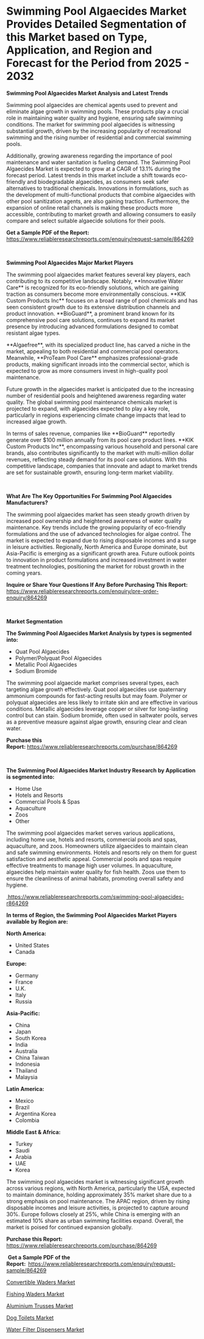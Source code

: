 <p><h1>Swimming Pool Algaecides Market Provides Detailed Segmentation of this Market based on Type, Application, and Region and Forecast for the Period from 2025 - 2032</h1></p><p><strong>Swimming Pool Algaecides Market Analysis and Latest Trends</strong></p>
<p><p>Swimming pool algaecides are chemical agents used to prevent and eliminate algae growth in swimming pools. These products play a crucial role in maintaining water quality and hygiene, ensuring safe swimming conditions. The market for swimming pool algaecides is witnessing substantial growth, driven by the increasing popularity of recreational swimming and the rising number of residential and commercial swimming pools. </p><p>Additionally, growing awareness regarding the importance of pool maintenance and water sanitation is fueling demand. The Swimming Pool Algaecides Market is expected to grow at a CAGR of 13.1% during the forecast period. Latest trends in this market include a shift towards eco-friendly and biodegradable algaecides, as consumers seek safer alternatives to traditional chemicals. Innovations in formulations, such as the development of multi-functional products that combine algaecides with other pool sanitization agents, are also gaining traction. Furthermore, the expansion of online retail channels is making these products more accessible, contributing to market growth and allowing consumers to easily compare and select suitable algaecide solutions for their pools.</p></p>
<p><strong>Get a Sample PDF of the Report:&nbsp;</strong> <a href="https://www.reliableresearchreports.com/enquiry/request-sample/864269?utm_campaign=121&utm_medium=2&utm_source=Github&utm_content=ia&utm_term=08022025&utm_id=swimming-pool-algaecides">https://www.reliableresearchreports.com/enquiry/request-sample/864269</a></p>
<p>&nbsp;</p>
<p><strong>Swimming Pool Algaecides Major Market Players</strong></p>
<p><p>The swimming pool algaecides market features several key players, each contributing to its competitive landscape. Notably, **Innovative Water Care** is recognized for its eco-friendly solutions, which are gaining traction as consumers become more environmentally conscious. **KIK Custom Products Inc** focuses on a broad range of pool chemicals and has seen consistent growth due to its extensive distribution channels and product innovation. **BioGuard**, a prominent brand known for its comprehensive pool care solutions, continues to expand its market presence by introducing advanced formulations designed to combat resistant algae types.</p><p>**Algaefree**, with its specialized product line, has carved a niche in the market, appealing to both residential and commercial pool operators. Meanwhile, **ProTeam Pool Care** emphasizes professional-grade products, making significant inroads into the commercial sector, which is expected to grow as more consumers invest in high-quality pool maintenance.</p><p>Future growth in the algaecides market is anticipated due to the increasing number of residential pools and heightened awareness regarding water quality. The global swimming pool maintenance chemicals market is projected to expand, with algaecides expected to play a key role, particularly in regions experiencing climate change impacts that lead to increased algae growth.</p><p>In terms of sales revenue, companies like **BioGuard** reportedly generate over $100 million annually from its pool care product lines. **KIK Custom Products Inc**, encompassing various household and personal care brands, also contributes significantly to the market with multi-million dollar revenues, reflecting steady demand for its pool care solutions. With this competitive landscape, companies that innovate and adapt to market trends are set for sustainable growth, ensuring long-term market viability.</p></p>
<p>&nbsp;</p>
<p><strong>What Are The Key Opportunities For Swimming Pool Algaecides Manufacturers?</strong></p>
<p><p>The swimming pool algaecides market has seen steady growth driven by increased pool ownership and heightened awareness of water quality maintenance. Key trends include the growing popularity of eco-friendly formulations and the use of advanced technologies for algae control. The market is expected to expand due to rising disposable incomes and a surge in leisure activities. Regionally, North America and Europe dominate, but Asia-Pacific is emerging as a significant growth area. Future outlook points to innovation in product formulations and increased investment in water treatment technologies, positioning the market for robust growth in the coming years.</p></p>
<p><strong>Inquire or Share Your Questions If Any Before Purchasing This Report:</strong> <a href="https://www.reliableresearchreports.com/enquiry/pre-order-enquiry/864269?utm_campaign=121&utm_medium=2&utm_source=Github&utm_content=ia&utm_term=08022025&utm_id=swimming-pool-algaecides">https://www.reliableresearchreports.com/enquiry/pre-order-enquiry/864269</a></p>
<p>&nbsp;</p>
<p><strong>Market Segmentation</strong></p>
<p><strong>The Swimming Pool Algaecides Market Analysis by types is segmented into:</strong></p>
<p><ul><li>Quat Pool Algaecides</li><li>Polymer/Polyquat Pool Algaecides</li><li>Metallic Pool Algaecides</li><li>Sodium Bromide</li></ul></p>
<p><p>The swimming pool algaecide market comprises several types, each targeting algae growth effectively. Quat pool algaecides use quaternary ammonium compounds for fast-acting results but may foam. Polymer or polyquat algaecides are less likely to irritate skin and are effective in various conditions. Metallic algaecides leverage copper or silver for long-lasting control but can stain. Sodium bromide, often used in saltwater pools, serves as a preventive measure against algae growth, ensuring clear and clean water.</p></p>
<p><strong>Purchase this Report:&nbsp;</strong><a href="https://www.reliableresearchreports.com/purchase/864269?utm_campaign=121&utm_medium=2&utm_source=Github&utm_content=ia&utm_term=08022025&utm_id=swimming-pool-algaecides">https://www.reliableresearchreports.com/purchase/864269</a></p>
<p>&nbsp;</p>
<p><strong>The Swimming Pool Algaecides Market Industry Research by Application is segmented into:</strong></p>
<p><ul><li>Home Use</li><li>Hotels and Resorts</li><li>Commercial Pools & Spas</li><li>Aquaculture</li><li>Zoos</li><li>Other</li></ul></p>
<p><p>The swimming pool algaecides market serves various applications, including home use, hotels and resorts, commercial pools and spas, aquaculture, and zoos. Homeowners utilize algaecides to maintain clean and safe swimming environments. Hotels and resorts rely on them for guest satisfaction and aesthetic appeal. Commercial pools and spas require effective treatments to manage high user volumes. In aquaculture, algaecides help maintain water quality for fish health. Zoos use them to ensure the cleanliness of animal habitats, promoting overall safety and hygiene.</p></p>
<p><a href="https://www.reliableresearchreports.com/swimming-pool-algaecides-r864269?utm_campaign=121&utm_medium=2&utm_source=Github&utm_content=ia&utm_term=08022025&utm_id=swimming-pool-algaecides">&nbsp;https://www.reliableresearchreports.com/swimming-pool-algaecides-r864269</a></p>
<p><strong>In terms of Region, the Swimming Pool Algaecides Market Players available by Region are:</strong></p>
<p>
    <p> <strong> North America: </strong>
        <ul>
            <li>United States</li>
            <li>Canada</li>
        </ul>
        </p> 
    <p> <strong> Europe: </strong>
        <ul>
            <li>Germany</li>
            <li>France</li>
            <li>U.K.</li>
            <li>Italy</li>
            <li>Russia</li>
        </ul>
        </p> 
    <p> <strong> Asia-Pacific: </strong>
        <ul>
            <li>China</li>
            <li>Japan</li>
            <li>South Korea</li>
            <li>India</li>
            <li>Australia</li>
            <li>China Taiwan</li>
            <li>Indonesia</li>
            <li>Thailand</li>
            <li>Malaysia</li>
        </ul>
        </p> 
    <p> <strong> Latin America: </strong>
        <ul>
            <li>Mexico</li>
            <li>Brazil</li>
            <li>Argentina Korea</li>
            <li>Colombia</li>
        </ul>
        </p> 
    <p> <strong> Middle East & Africa: </strong>
        <ul>
            <li>Turkey</li>
            <li>Saudi</li>
            <li>Arabia</li>
            <li>UAE</li>
            <li>Korea</li>
        </ul>
    </p>
    </p>
<p><p>The swimming pool algaecides market is witnessing significant growth across various regions, with North America, particularly the USA, expected to maintain dominance, holding approximately 35% market share due to a strong emphasis on pool maintenance. The APAC region, driven by rising disposable incomes and leisure activities, is projected to capture around 30%. Europe follows closely at 25%, while China is emerging with an estimated 10% share as urban swimming facilities expand. Overall, the market is poised for continued expansion globally.</p></p>
<p><strong>Purchase this Report: </strong><a href="https://www.reliableresearchreports.com/purchase/864269?utm_campaign=121&utm_medium=2&utm_source=Github&utm_content=ia&utm_term=08022025&utm_id=swimming-pool-algaecides">https://www.reliableresearchreports.com/purchase/864269</a></p>
<p>&nbsp;<strong>Get a Sample PDF of the Report:&nbsp;&nbsp;</strong><a href="https://www.reliableresearchreports.com/enquiry/request-sample/864269?utm_campaign=121&utm_medium=2&utm_source=Github&utm_content=ia&utm_term=08022025&utm_id=swimming-pool-algaecides">https://www.reliableresearchreports.com/enquiry/request-sample/864269</a></p>
<p><strong></strong></p>
<p><p><a href="https://github.com/aiexisaliwan/Market-Research-Report-List-1/blob/main/convertible-waders-market.md?utm_campaign=121&utm_medium=2&utm_source=Github&utm_content=ia&utm_term=08022025&utm_id=swimming-pool-algaecides">Convertible Waders Market</a></p><p><a href="https://github.com/vjorelaclliv/Market-Research-Report-List-1/blob/main/fishing-waders-market.md?utm_campaign=121&utm_medium=2&utm_source=Github&utm_content=ia&utm_term=08022025&utm_id=swimming-pool-algaecides">Fishing Waders Market</a></p><p><a href="https://github.com/philaphindo/Market-Research-Report-List-1/blob/main/aluminium-trusses-market.md?utm_campaign=121&utm_medium=2&utm_source=Github&utm_content=ia&utm_term=08022025&utm_id=swimming-pool-algaecides">Aluminium Trusses Market</a></p><p><a href="https://github.com/djembashote/Market-Research-Report-List-1/blob/main/dog-toilets-market.md?utm_campaign=121&utm_medium=2&utm_source=Github&utm_content=ia&utm_term=08022025&utm_id=swimming-pool-algaecides">Dog Toilets Market</a></p><p><a href="https://github.com/xtysizov/Market-Research-Report-List-1/blob/main/water-filter-dispensers-market.md?utm_campaign=121&utm_medium=2&utm_source=Github&utm_content=ia&utm_term=08022025&utm_id=swimming-pool-algaecides">Water Filter Dispensers Market</a></p></p>